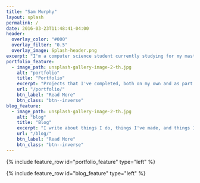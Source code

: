 ```yaml
---
title: "Sam Murphy"
layout: splash
permalink: /
date: 2016-03-23T11:48:41-04:00
header:
  overlay_color: "#000"
  overlay_filter: "0.5"
  overlay_image: Splash-header.png
excerpt: "I'm a computer science student currently studying for my masters degree at the university of hull. Once completed, I hope to pursue a career in game development."
portfolio_feature:
  - image_path: unsplash-gallery-image-2-th.jpg
    alt: "portfolio"
    title: "Portfolio"
    excerpt: "Projects that I've completed, both on my own and as part of a larger team."
    url: "/portfolio/"
    btn_label: "Read More"
    btn_class: "btn--inverse"
blog_feature:
  - image_path: unsplash-gallery-image-2-th.jpg
    alt: "blog"
    title: "Blog"
    excerpt: "I write about things I do, things I've made, and things I'm interested in."
    url: "/blog/"
    btn_label: "Read More"
    btn_class: "btn--inverse"
---
```


{% include feature_row id="portfolio_feature" type="left" %}

{% include feature_row id="blog_feature" type="left" %}
